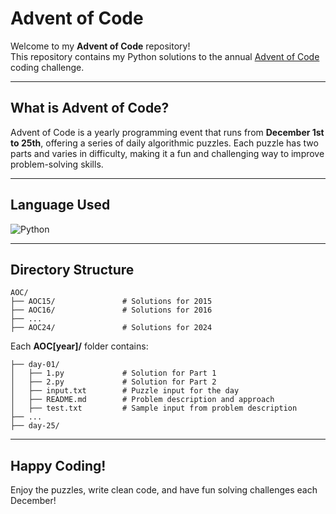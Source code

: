 # Advent of Code

Welcome to my **Advent of Code** repository!  
This repository contains my Python solutions to the annual [Advent of Code](https://adventofcode.com/) coding challenge.

---

## What is Advent of Code?

Advent of Code is a yearly programming event that runs from **December 1st to 25th**, offering a series of daily algorithmic puzzles. Each puzzle has two parts and varies in difficulty, making it a fun and challenging way to improve problem-solving skills.

---

## Language Used  

![Python](https://img.shields.io/badge/Python-3776AB?style=for-the-badge&logo=python&logoColor=white)

---

## Directory Structure

```
AOC/
├── AOC15/               # Solutions for 2015
├── AOC16/               # Solutions for 2016
├── ...
├── AOC24/               # Solutions for 2024
```

Each **AOC[year]/** folder contains:

```
├── day-01/
│   ├── 1.py             # Solution for Part 1
│   ├── 2.py             # Solution for Part 2
│   ├── input.txt        # Puzzle input for the day
│   ├── README.md        # Problem description and approach
│   ├── test.txt         # Sample input from problem description
├── ...
├── day-25/
```

---

## Happy Coding!
Enjoy the puzzles, write clean code, and have fun solving challenges each December!